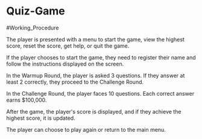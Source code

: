 # Quiz-Game
#Working_Procedure

The player is presented with a menu to start the game, view the highest score, reset the score, get help, or quit the game.

If the player chooses to start the game, they need to register their name and follow the instructions displayed on the screen.

In the Warmup Round, the player is asked 3 questions. If they answer at least 2 correctly, they proceed to the Challenge Round.

In the Challenge Round, the player faces 10 questions. Each correct answer earns $100,000.

After the game, the player's score is displayed, and if they achieve the highest score, it is updated.

The player can choose to play again or return to the main menu.
